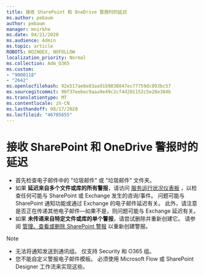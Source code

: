 ```yaml
---
title: 接收 SharePoint 和 OneDrive 警报时的延迟
ms.author: pebaum
author: pebaum
manager: mnirkhe
ms.date: 04/21/2020
ms.audience: Admin
ms.topic: article
ROBOTS: NOINDEX, NOFOLLOW
localization_priority: Normal
ms.collection: Adm_O365
ms.custom:
- "9000118"
- "2642"
ms.openlocfilehash: 92e517ae6e83aa91b9838047ec77759dc893bc57
ms.sourcegitcommit: 90f37eebec9aaa9e49c2cf4d201152c5e20e384b
ms.translationtype: MT
ms.contentlocale: zh-CN
ms.lasthandoff: 08/17/2020
ms.locfileid: "46785655"
---
```

# <a name="delays-in-receiving-sharepoint-and-onedrive-alerts"></a>接收 SharePoint 和 OneDrive 警报时的延迟

- 首先检查电子邮件中的 "垃圾邮件" 或 "垃圾邮件" 文件夹。
- 如果 **延迟来自多个文件或库的所有警报**，请访问 [服务运行状况仪表板](https://portal.office.com/adminportal/home?ref=/servicehealth) ，以检查任何可能与 SharePoint 或 Exchange 发生的咨询/事件。 问题可能与 SharePoint 通知功能或通过 Exchange 的电子邮件延迟有关。 此外，请注意是否正在传递其他电子邮件—如果不是，则问题可能与 Exchange 延迟有关。
- 如果 **未传递来自特定文件或库的单个警报**，请尝试删除并重新创建它。 请参阅 [管理、查看或删除 SharePoint 警报](https://support.microsoft.com/office/99dfb19c-9a90-4a8c-aba1-aa8c8afb0de2) 以重新创建警报。

> [!NOTE]
> - 无法将通知发送到通讯组。 仅支持 Security 和 O365 组。
> - 您不能自定义警报电子邮件模板。 必须使用 Microsoft Flow 或 SharePoint Designer 工作流来实现这些。
